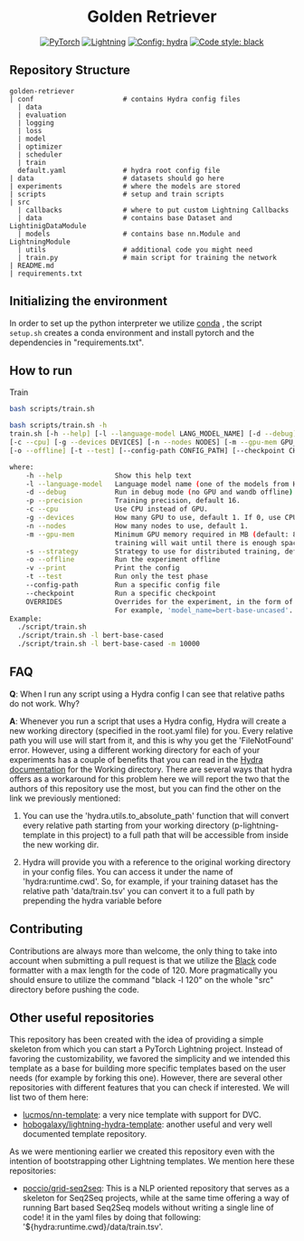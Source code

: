 <h1 align="center">
  Golden Retriever
</h1>

<p align="center">
  <a href="https://pytorch.org/get-started/locally/"><img alt="PyTorch" src="https://img.shields.io/badge/PyTorch-orange?logo=pytorch"></a>
  <a href="https://pytorchlightning.ai/"><img alt="Lightning" src="https://img.shields.io/badge/-Lightning-blueviolet"></a>
  <a href="https://hydra.cc/"><img alt="Config: hydra" src="https://img.shields.io/badge/config-hydra-blue"></a>
  <a href="https://black.readthedocs.io/en/stable/"><img alt="Code style: black" src="https://img.shields.io/badge/code%20style-black-black.svg"></a>
</p>

## Repository Structure

```text
golden-retriever
| conf                      # contains Hydra config files
  | data
  | evaluation
  | logging
  | loss
  | model
  | optimizer
  | scheduler
  | train
  default.yaml              # hydra root config file
| data                      # datasets should go here
| experiments               # where the models are stored
| scripts                   # setup and train scripts
| src
  | callbacks               # where to put custom Lightning Callbacks
  | data                    # contains base Dataset and LightinigDataModule
  | models                  # contains base nn.Module and LightningModule
  | utils                   # additional code you might need
  | train.py                # main script for training the network
| README.md
| requirements.txt
```

## Initializing the environment
In order to set up the python interpreter we utilize [conda](https://docs.conda.io/projects/conda/en/latest/index.html)
, the script `setup.sh` creates a conda environment and install pytorch
and the dependencies in "requirements.txt".

## How to run

Train

```bash
bash scripts/train.sh
```

```bash
bash scripts/train.sh -h
train.sh [-h --help] [-l --language-model LANG_MODEL_NAME] [-d --debug] [-p --precision PRECISION]
[-c --cpu] [-g --devices DEVICES] [-n --nodes NODES] [-m --gpu-mem GPU_MEM] [-s --strategy STRATEGY]
[-o --offline] [-t --test] [--config-path CONFIG_PATH] [--checkpoint CHECKPOINT_PATH] OVERRIDES

where:
    -h --help             Show this help text
    -l --language-model   Language model name (one of the models from HuggingFace)
    -d --debug            Run in debug mode (no GPU and wandb offline)
    -p --precision        Training precision, default 16.
    -c --cpu              Use CPU instead of GPU.
    -g --devices          How many GPU to use, default 1. If 0, use CPU.
    -n --nodes            How many nodes to use, default 1.
    -m --gpu-mem          Minimum GPU memory required in MB (default: 8000). If less that this,
                          training will wait until there is enough space.
    -s --strategy         Strategy to use for distributed training, default NULL.
    -o --offline          Run the experiment offline
    -v --print            Print the config
    -t --test             Run only the test phase
    --config-path         Run a specific config file
    --checkpoint          Run a specific checkpoint
    OVERRIDES             Overrides for the experiment, in the form of key=value.
                          For example, 'model_name=bert-base-uncased'.
Example:
  ./script/train.sh
  ./script/train.sh -l bert-base-cased
  ./script/train.sh -l bert-base-cased -m 10000
```



## FAQ
**Q**: When I run any script using a Hydra config I can see that relative paths do not work. Why?

**A**: Whenever you run a script that uses a Hydra config, Hydra will create a new working directory
(specified in the root.yaml file) for you. Every relative path you will use will start from it, and this is why you 
get the 'FileNotFound' error. However, using a different working directory for each of your experiments has a couple of 
benefits that you can read in the 
[Hydra documentation](https://hydra.cc/docs/tutorials/basic/running_your_app/working_directory/) for the Working 
directory. There are several ways that hydra offers as a workaround for this problem here we will report the two that
the authors of this repository use the most, but you can find the other on the link we previously mentioned:

1. You can use the 'hydra.utils.to_absolute_path' function that will convert every relative path starting from your 
working directory (p-lightning-template in this project) to a full path that will be accessible from inside the 
new working dir.
   
2. Hydra will provide you with a reference to the original working directory in your config files.
You can access it under the name of 'hydra:runtime.cwd'. So, for example, if your training dataset
has the relative path 'data/train.tsv' you can convert it to a full path by prepending the hydra 
variable before 


## Contributing
Contributions are always more than welcome, the only thing to take into account when submitting a pull request is
that we utilize the [Black](https://github.com/psf/black) code formatter with a max length for the code of 120. 
More pragmatically you should ensure to utilize the command "black -l 120" on the whole "src" directory before pushing
the code. 


## Other useful repositories
This repository has been created with the idea of providing a simple skeleton from which you can 
start a PyTorch Lightning project. Instead of favoring the customizability, we favored the simplicity
and we intended this template as a base for building more specific templates based on the user needs
(for example by forking this one). However, there are several other repositories with different 
features that you can check if interested. We will list two of them here:
- [lucmos/nn-template](https://github.com/lucmos/nn-template): a very nice template with support for
    DVC.
- [hobogalaxy/lightning-hydra-template](https://github.com/hobogalaxy/lightning-hydra-template):
    another useful and very well documented template repository.

As we were mentioning earlier we created this repository even with the intention of bootstrapping
other Lightning templates. We mention here these repositories:
- [poccio/grid-seq2seq](https://github.com/poccio/grid-seq2seq): This is a NLP oriented repository 
  that serves as a skeleton for Seq2Seq projects, while at the same time offering a way of running 
  Bart based Seq2Seq models without writing a single line of code!
it in the yaml files by doing that following: '${hydra:runtime.cwd}/data/train.tsv'.
